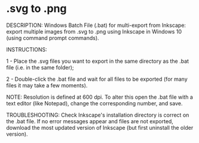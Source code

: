 # .svg to .png

DESCRIPTION:
Windows Batch File (.bat) for multi-export from Inkscape: export multiple images from .svg to .png using Inkscape in Windows 10 (using command prompt commands).

INSTRUCTIONS:

1 - Place the .svg files you want to export in the same directory as the .bat file (i.e. in the same folder);

2 - Double-click the .bat file and wait for all files to be exported (for many files it may take a few moments).

NOTE:
Resolution is defined at 600 dpi. To alter this open the .bat file with a text editor (like Notepad), change the corresponding number, and save.

TROUBLESHOOTING:
Check Inkscape's installation directory is correct on the .bat file.
If no error messages appear and files are not exported, download the most updated version of Inkscape (but first uninstall the older version).

